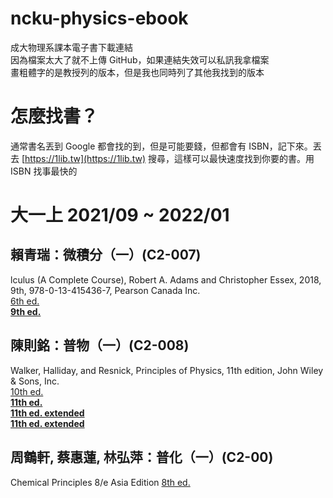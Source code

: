 # ncku-physics-ebook
成大物理系課本電子書下載連結  
因為檔案太大了就不上傳 GitHub，如果連結失效可以私訊我拿檔案  
畫粗體字的是教授列的版本，但是我也同時列了其他我找到的版本  

# 怎麼找書？
通常書名丟到 Google 都會找的到，但是可能要錢，但都會有 ISBN，記下來。丟去 [https://1lib.tw](https://1lib.tw) 搜尋，這樣可以最快速度找到你要的書。用 ISBN 找事最快的  

# 大一上 2021/09 ~ 2022/01

## 賴青瑞：微積分（一）(C2-007)
lculus (A Complete Course), Robert A. Adams and Christopher Essex, 2018, 9th, 978-0-13-415436-7, Pearson Canada Inc.  
[6th ed.](https://1lib.tw/book/714686/377782)  
**[9th ed.](https://1lib.tw/book/3718381/a35066)**  

## 陳則銘：普物（一）(C2-008)
Walker,  Halliday, and Resnick, Principles of  Physics, 11th edition, John Wiley & Sons, Inc.  
[10th ed.](https://1lib.tw/book/5535901/8f754e)  
**[11th ed.](https://1lib.tw/book/5274073/863ccb)**  
**[11th ed. extended](https://1lib.tw/book/5869883/cdc926)**  
**[11th ed. extended](https://www.technicalbookspdf.com/download/?file=17553)**  

## 周鶴軒, 蔡惠蓮, 林弘萍：普化（一）(C2-00)
Chemical Principles 8/e Asia Edition
[8th ed.](https://1lib.tw/book/2773686/f19fdd)
